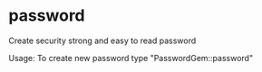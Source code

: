 # password
Create security strong and easy to read password

Usage:
 To create new password type "PasswordGem::password"
 
